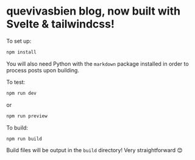 # quevivasbien blog, now built with Svelte & tailwindcss!

To set up:
```bash
npm install
```
You will also need Python with the `markdown` package installed in order to process posts upon building.

To test:
```bash
npm run dev
```
or
```bash
npm run preview
```

To build:
```bash
npm run build
```

Build files will be output in the `build` directory! Very straightforward 😊
